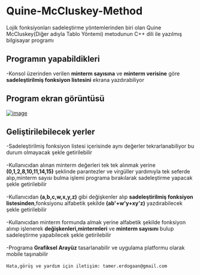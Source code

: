 # Quine-McCluskey-Method
Lojik fonksiyonları sadeleştirme yöntemlerinden biri olan Quine McCluskey(Diğer adıyla Tablo Yöntemi) metodunun C++ dili ile yazılmış bilgisayar programı

Programın yapabildikleri
---------------------
-Konsol üzerinden verilen **minterm sayısına** ve **minterm verisine** göre **sadeleştirilmiş fonksiyon listesini** ekrana yazdırabiliyor

Program ekran görüntüsü
--------------
[![image](https://i.hizliresim.com/rJoqp3.png)](https://hizliresim.com/rJoqp3 "Çalışma ekranı")

Geliştirilebilecek yerler
------------------
-Sadeleştirilmiş fonksiyon listesi içerisinde aynı değerler tekrarlanabiliyor bu durum olmayacak şekle getirilebilir<br/><br/>
-Kullanıcıdan alınan minterm değerleri tek tek alınmak yerine **(0,1,2,8,10,11,14,15)** şeklinde parantezler ve virgüller yardımıyla tek seferde alıp,minterm sayısı bulma işlemi programa bırakılarak sadeleştirme yapacak şekle getirilebilir <br/><br/>
-Kullanıcıdan **(a,b,c,w,x,y,z)** gibi değişkenler alıp **sadeleştirilmiş fonksiyon listesinden**,fonksiyonu alfabetik şekilde **(ab'+w'y+xy'z)** yazdırabilecek şekle getirilebilir <br/><br/>
-Kullanıcıdan minterm formunda almak yerine alfabetik şekilde fonksiyon alınıp işlenerek **değişkenleri,mintermleri** ve **minterm sayısını** bulup sadeleştirme yapabilecek şekle getirilebilir <br/><br/>
-Programa **Grafiksel Arayüz** tasarlanabilir ve uygulama platformu olarak mobile taşınabilir
<br/><br/>
`Hata,görüş ve yardım için iletişim: tamer.erdogaan@gmail.com`
